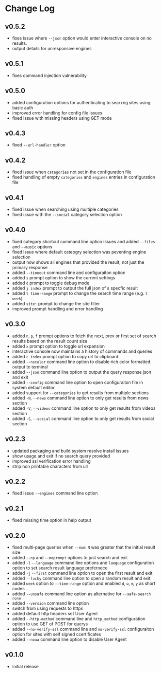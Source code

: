 # Change Log

## v0.5.2

- fixes issue where `--json` option would enter interactive console on no results.
- output details for unresponsive engines

## v0.5.1

- fixes command injection vulnerability

## v0.5.0

- added configuration options for authenticating to searxng sites using basic
  auth
- improved error handling for config file issues
- fixed issue with missing headers using GET mode

## v0.4.3

- fixed `--url-handler` option

## v0.4.2

- fixed issue when `categories` not set in the configuration file
- fixed handling of empty `categories` and `engines` entries in configuration
  file

## v0.4.1

- fixed issue when searching using multiple categories
- fixed issue with the `--social` category selection option

## v0.4.0

- fixed category shortcut command line option issues and added `--files` and
  `--music` options
- fixed issue where default cateogry selection was peventing engine selection
- output now shows all engines that provided the result, not just the primary
  response
- added `--timeout` command line and configuraiton option
- added `s` prompt option to show the current settings
- added `d` prompt to toggle debug mode
- added `j index` prompt to output the full json of a specfic result
- added `t time-range` prompt to change the search time range (e.g. `t week`)
- added `site:` prompt to change the site filter
- improved prompt handling and error handling

## v0.3.0

- added `n`, `p`, `f` prompt options to fetch the next, prev or first set of
  search results based on the result count size
- added `x` prompt option to toggle url expansion
- interactive console now maintains a history of commands and queries
- added `c index` prompt option to copy url to clipboard
- added `--nocolor` command line option to disable rich color formatted output
  to terminal
- added `--json` command line option to output the query response json and exit
- added `--config` command line option to open configuraiton file in system
  default editor
- added support for `--categories` to get results from multiple sections
- added `-N`, `--news` command line option to only get results from news section
- added `-V`, `--videos` command line option to only get results from videos
  section
- added `-S`, `--social` command line option to only get results from social
  section

## v0.2.3

- updated packaging and build system resolve install issues
- show usage and exit if no search query provided
- improved ssl verification error handling
- strip non printable characters from url

## v0.2.2

- fixed issue `--engines` command line option

## v0.2.1

- fixed missing time option in help output

## v0.2.0

- fixed multi-page queries when `--num N` was greater that the initial result
  size
- added `--np` and `--noprompt` options to just search and exit
- added `-l` `--language` command line options and `language` configuration
  option to set search result language prefernece
- added `-j` `--first` command line option to open the first result and exit
- added `--lucky` command line option to open a random result and exit
- added `week` option to `--time-range` option and enabled `d`, `w`, `m`, `y` as
  short codes
- added `--unsafe` command line option as alternative for `--safe-search none`
- added `--version` command line option
- switch from using requests to httpx
- added default http headers set User Agent
- added `--http-method` command line and `http_method` configuration option to
  use GET of POST for querys
- added `--no-verify-ssl` command line and `no-verify-ssl` configuraiton option
  for sites with self signed ccertificates
- added `--noua` command line option to disable User Agent

## v0.1.0

- Initial release
